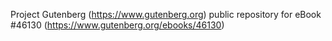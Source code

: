 Project Gutenberg (https://www.gutenberg.org) public repository for eBook #46130 (https://www.gutenberg.org/ebooks/46130)
